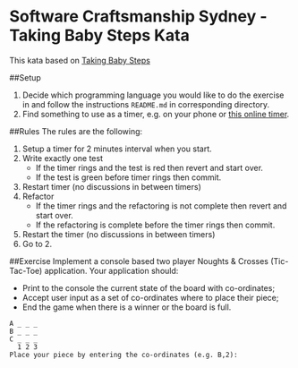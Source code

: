 # Software Craftsmanship Sydney - Taking Baby Steps Kata
This kata based on [Taking Baby Steps](http://blog.adrianbolboaca.ro/2013/03/taking-baby-steps/)

##Setup
1. Decide which programming language you would like to do the exercise in and follow the instructions `README.md` in 
corresponding directory.  
2. Find something to use as a timer, e.g. on your phone or [this online timer](https://www.google.com.au/search?q=google+timer).

##Rules
The rules are the following:

1. Setup a timer for 2 minutes interval when you start.
2. Write exactly one test
   -  If the timer rings and the test is red then revert and start over.
   -  If the test is green before timer rings then commit.
3. Restart timer (no discussions in between timers)
4. Refactor
   - If the timer rings and the refactoring is not complete then revert and start over.
   - If the refactoring is complete before the timer rings then commit.
5. Restart the timer (no discussions in between timers)
6. Go to 2.
 
##Exercise
Implement a console based two player Noughts & Crosses (Tic-Tac-Toe) application. Your application should:
- Print to the console the current state of the board with co-ordinates;
- Accept user input as a set of co-ordinates where to place their piece;
- End the game when there is a winner or the board is full.

```
A _ _ _ 
B _ _ _ 
C _ _ _ 
  1 2 3 
Place your piece by entering the co-ordinates (e.g. B,2):
```
